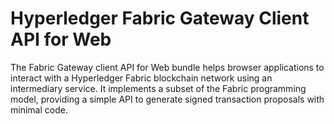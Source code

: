 # Hyperledger Fabric Gateway Client API for Web

The Fabric Gateway client API for Web bundle helps browser applications to interact with a Hyperledger Fabric blockchain network using an intermediary service. It implements a subset of the Fabric programming model, providing a simple API to generate signed transaction proposals with minimal code.
